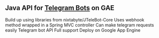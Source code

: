 ##  Java API for [Telegram Bots][1] on GAE

Build up using libraries from nixtabyte/JTeleBot-Core
Uses webhook method wrapped in a Spring MVC controller
Can make telegram requests easily
Telegram bot API Full support 
Deploy on Google App Engine














































 [1]: https://core.telegram.org/bots